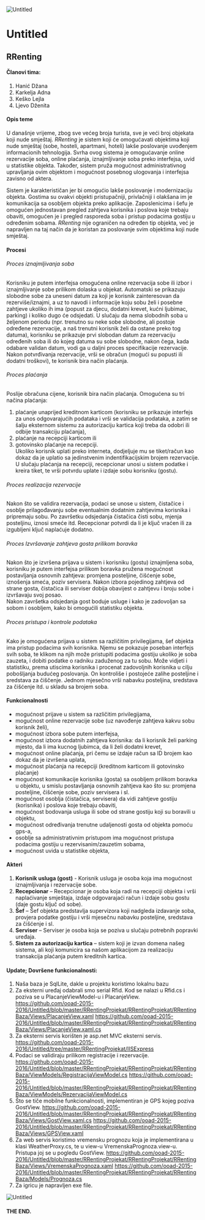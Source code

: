 ![Untitled](https://raw.githubusercontent.com/ooad-2015-2016/Untitled/master/logo.png)

# Untitled
## RRenting
#### Članovi tima: 
  1. Hanić Džana 
  2. Karkelja Adna 
  3. Keško Lejla 
  4. Ljevo Dženita

#### Opis teme
U današnje vrijeme, zbog sve većeg broja turista, sve je veći broj objekata koji nude smještaj. *RRenting* je sistem koji će omogućavati objektima koji nude smještaj (sobe, hosteli, apartmani, hoteli) lakše poslovanje uvođenjem informacionih tehnologija. Svrha ovog sistema je omogućavanje online rezervacije soba, online plaćanja, iznajmljivanje soba preko interfejsa, uvid u statistike objekta. Također, sistem pruža mogućnost administrativnog upravljanja ovim objektom i mogućnost posebnog ulogovanja i interfejsa zavisno od aktera.

Sistem je karakterističan jer bi omogućio lakše poslovanje i modernizaciju objekta. Gostima su ovakvi objekti pristupačniji, privlačniji i olakšana im je komunikacija sa osobljem objekta preko aplikacije. Zaposlenicima i šefu je omogućen jednostavan pregled zahtjeva korisnika i poslova koje trebaju obaviti, omogućen je i pregled rasporeda soba i pristup podacima gostiju u određenim sobama. *RRenting* nije ograničen na određen tip objekta, već je napravljen na taj način da je koristan za poslovanje svim objektima koji nude smještaj. 


#### Procesi	
###### Proces iznajmljivanja soba
Korisniku je putem interfejsa omogućena online rezervacija sobe ili izbor i iznajmljivanje sobe prilikom dolaska u objekat.   Automatski se prikazuju slobodne sobe za uneseni datum za koji je korisnik zainteresovan da rezerviše/iznajmi, a uz to navodi i informacije koju sobu želi i posebne zahtjeve ukoliko ih ima (popust za djecu, dodatni krevet, kućni ljubimac, parking) i koliko dugo će odsjedati. 
U slučaju da nema slobodnih soba u željenom periodu (npr. trenutno su neke sobe slobodne, ali postoje određene rezervacije, a naš trenutni korisnik želi da ostane preko tog datuma), korisniku se prikazuje prvi slobodan datum za rezervaciju određenih soba ili do kojeg datuma su sobe slobodne, nakon čega, kada odabare validan datum, vodi ga u daljni proces specifikacije rezervacije. Nakon potvrđivanja rezervacije, vrši se obračun (mogući su popusti ili dodatni troškovi), te korisnik bira način plaćanja.

###### Proces plaćanja
Poslije obračuna cijene, korisnik bira način plaćanja. Omogućena su tri načina plaćanja: 
  1.	plaćanje unaprijed kreditnom karticom (korisniku se prikazuje interfejs za unos odgovarajućih podataka i vrši se validacija podataka, a zatim se šalju eksternom sistemu za autorizaciju kartica koji treba da odobri ili odbije transakciju plaćanja), 
  2.	plaćanje na recepciji karticom ili 
  3.	gotovinsko plaćanje na recepciji.  
Ukoliko korisnik uplati preko interneta, dodjeljuje  mu se tiket/račun kao dokaz da je uplatio sa jedinstvenim indentifikacijskim brojem rezervacije. U slučaju plaćanja na recepciji, recepcionar unosi u sistem podatke i kreira tiket, te vrši potvrdu uplate i izdaje sobu korisniku (gostu).

###### Proces realizacija rezervacije
Nakon što se validira rezervacija, podaci se unose u sistem, čistačice i osoblje prilagođavanju sobe eventualnim dodatnim zahtjevima korisnika i pripremaju sobu. Po završetku odsjedanja čistačica čisti sobu, mjenja posteljinu, iznosi smeće itd. Recepcionar potvrdi da li je ključ vraćen ili za izgubljeni ključ naplaćuje dodatno.

###### Proces Izvršavanje zahtjeva gosta prilikom boravka
Nakon što je izvršena prijava u sistem i korisniku (gostu) iznajmljena soba, korisniku je putem interfejsa prilikom boravka pružena mogućnost postavljanja osnovnih zahtjeva: promjena posteljine, čišćenje sobe, iznošenja smeća, poziv servisera. Nakon izbora pojedinog zahtjeva od strane gosta, čistačica ili serviser dobija obavijest o zahtjevu i broju sobe i izvršavaju svoj posao.  
Nakon završetka odsjedanja gost boduje usluge i kako je zadovoljan sa sobom i osobljem, kako bi omogućili statistiku objekta. 

###### Proces pristupa i kontrole podataka
Kako je omogućena prijava u sistem sa različitim privilegijama, šef objekta ima pristup podacima svih korisnika. Njemu se pokazuje poseban interfejs svih soba, te klikom na njih može pristupiti podacima gostiju ukoliko je soba zauzeta, i dobiti podatke o radniku zaduženog za tu sobu. Može vidjeti i statistiku, prema utiscima korisnika i procenat zadovoljnih korisnika u cilju pobošljanja budućeg poslovanja. On kontroliše i postojeće zalihe posteljine i sredstava za čiščenje. Jednom mjesečno vrši nabavku posteljina, sredstava za čišćenje itd. u skladu sa brojem soba.


#### Funkcionalnosti
*	mogućnost prijave u sistem sa različitim privilegijama,
*	mogućnost online rezervacije sobe (uz navođenje zahtjeva kakvu sobu korisnik želi),
*	mogućnost izbora sobe putem interfejsa,
*	mogućnost izbora dodatnih zahtjeva korisnika: da li korisnik želi parking mjesto, da li ima kucnog ljubimca, da li želi dodatni krevet,
*	mogućnost online plaćanja, pri čemu se izdaje račun sa ID brojem kao dokaz da je izvršena uplata,
*	mogućnost plaćanja na recepciji (kreditnom karticom ili gotovinsko plaćanje)
*	mogućnost komunikacije korisnika (gosta) sa osobljem prilikom boravka u objektu, u smislu postavljanja osnovnih zahtjeva kao što su: promjena posteljine, čišćenje sobe, poziv servisera i sl.
*	mogućnost osoblja (čistačica, servisera) da vidi zahtjeve gostiju (korisnika) i poslova koje trebaju obaviti,
*	mogućnost bodovanja usluga ili sobe od strane gostiju koji su boravili u objektu,
*	mogućnost određivanja trenutne udaljenosti gosta od objekta pomoću gps-a,
*	osoblje sa administrativnim pristupom ima mogućnost pristupa podacima gostiju u rezervisanim/zauzetim sobama,
*	mogućnost uvida u statistike objekta,


#### Akteri
1.	**Korisnik usluga (gost)** - Korisnik usluga je osoba koja ima mogućnost iznajmljivanja i rezervacije sobe.
2.	**Recepcionar** – Recepcionar je osoba koja radi na recepciji objekta i vrši naplaćivanje smještaja, izdaje odgovarajaći račun i izdaje sobu gostu (daje gostu ključ od sobe). 
3. **Šef** – Šef objekta predstavlja supervizora koji nadgleda izdavanje soba, provjera podatke gostiju i vrši mjesečnu nabavku posteljine, sredstava za čišćenje i sl. 
4. 	**Serviser** – Serviser je osoba koja se poziva u slučaju potrebnih popravki uređaja.
5.	**Sistem za autorizaciju kartica** – sistem koji je izvan domena našeg sistema, ali koji komunicira sa našom aplikacijom za realizaciju transakcija plaćanja putem kreditnih kartica.  


#### Update; Dovršene funkcionalnosti:
1.   Naša baza je SqlLite, dakle u projektu koristimo lokalnu bazu
2.  Za eksterni uređaj odabrali smo serial Rfid. 
Kod se nalazi u Rfid.cs i poziva se u PlacanjeViewModel-u i PlacanjeView. 
https://github.com/ooad-2015-2016/Untitled/blob/master/RRentingProjekat/RRentingProjekat/RRentingBaza/Views/PlacanjeView.xaml
https://github.com/ooad-2015-2016/Untitled/blob/master/RRentingProjekat/RRentingProjekat/RRentingBaza/Views/PlacanjeView.xaml.cs
3.  Za eksterni servis korišten je asp.net MVC eksterni servis.
https://github.com/ooad-2015-2016/Untitled/tree/master/RRentingProjekat/IISExpress
4.  Podaci se validiraju prilikom registracije i rezervacije.
https://github.com/ooad-2015-2016/Untitled/blob/master/RRentingProjekat/RRentingProjekat/RRentingBaza/ViewModels/RegistracijaViewModel.cs
https://github.com/ooad-2015-2016/Untitled/blob/master/RRentingProjekat/RRentingProjekat/RRentingBaza/ViewModels/RezervacijaViewModel.cs
5.  Što se tiče mobilne funkcionalnosti, implementiran je GPS kojeg poziva GostView.
https://github.com/ooad-2015-2016/Untitled/blob/master/RRentingProjekat/RRentingProjekat/RRentingBaza/Views/GostView.xaml.cs
https://github.com/ooad-2015-2016/Untitled/blob/master/RRentingProjekat/RRentingProjekat/RRentingBaza/Views/GPSView.xaml
6.  Za web servis koristimo vremensku prognozu koja je implementirana u klasi WeatherProxy.cs, te u view-u VremenskaPrognoza.view-u.
Pristupa joj se u pogledu GostView.
https://github.com/ooad-2015-2016/Untitled/blob/master/RRentingProjekat/RRentingProjekat/RRentingBaza/Views/VremenskaPrognoza.xaml
https://github.com/ooad-2015-2016/Untitled/blob/master/RRentingProjekat/RRentingProjekat/RRentingBaza/Models/Prognoza.cs
7.  Za igricu je napravljen exe file.


![Untitled](https://raw.githubusercontent.com/ooad-2015-2016/Untitled/master/rezervacija.png)


#### THE END.
